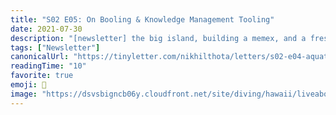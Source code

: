 ```yaml
---
title: "S02 E05: On Booling & Knowledge Management Tooling"
date: 2021-07-30
description: "[newsletter] the big island, building a memex, and a fresh coat of paint"
tags: ["Newsletter"]
canonicalUrl: "https://tinyletter.com/nikhilthota/letters/s02-e04-aquatic-confessions"
readingTime: "10"
favorite: true
emoji: 🌋
image: "https://dsvsbigncb06y.cloudfront.net/site/diving/hawaii/liveaboard-hawaii-islands-xxl1.jpg"
---
```

